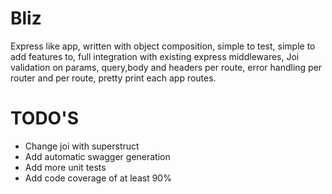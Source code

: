 # Bliz
Express like app, written with object composition, simple to test, simple to add features to, full integration with existing express middlewares, Joi validation on params, query,body and headers per route, error handling per router and per route, pretty print each app routes.

# TODO'S
* Change joi with superstruct
* Add automatic swagger generation
* Add more unit tests
* Add code coverage of at least 90%
